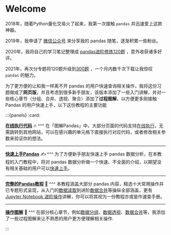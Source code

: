 # Welcome



2018年，随着Python量化交易火了起来，我第一次接触 `pandas` 并迅速爱上这款神器。

2019年，我申请了 [微信公众号](https://pic.liuzaoqi.com/picgo/202112150908823.jpeg) 来分享我的 pandas 随笔，逐渐积累一些粉丝。

2020年，我将自己的学习笔记整理成 [pandas进阶修炼120题](https://mp.weixin.qq.com/s?__biz=Mzg5OTU3NjczMQ==&mid=2247510058&idx=2&sn=d30f1c1b6fbce81bdbbe02bcaf587996&chksm=c053cedef72447c8820fd7d536d12b0bd5f5625eb3b820f7da708a5c987277d6277271a8c2f7&token=1003699214&lang=zh_CN#rd) ，意外收获诸多好评。

2021年，再次分专题将120题升级到[300题](https://mp.weixin.qq.com/s/GW6OxfwIp2X8p2X9fcQZOg) ，一个月内数千次下载让我惊叹  `pandas` 的魅力。

为了更方便的让和我一样离不开 pandas 的用户快速查询相关操作，我将这份习题做成了**网页版**，并且考虑到很多新手朋友，该版本添加了一些入门讲解，并对一些核心章节（分组、合并、透视、聚合）添加了**过程图解**，以方便更多刚接触 Pandas 的用户快速上手，以下这份教程的主要功能

:::{panels}
:card:

**[在线执行代码](doc/指引/在线执行.md)** 🔥
^^^
在「图解Pandas」中，大部分页面的代码支持[在线执行](doc/指引/在线执行.md)，无需跳转到其他网站，可以在感兴趣的单元格下直接执行对应代码，或者修改相关参数来验证你的想法。

---
**[快速上手Pandas](doc/chapter0/入门教程.md)** ✍
^^^
为了方便新手朋友快速上手 pandas 数据分析，在本教程的入门教程中，将对 pandas 数据分析做一个快速、不全面的介绍，以期望没有相关基础的用户可以[快速上手](doc/chapter0/入门教程.md)。

---
**[完整的Pandas教程](doc/指引/使用说明.md)** 🚀
^^^
本教程涵盖大部分 pandas 内容，精选十大常用操作并已专题形式呈现，从入门的[数据读取](doc/chapter1/常见文件读取.md)到进阶[数据合并](doc/chapter5/数据合并.md)等操纵全部涵盖，更有 [Jupyter Notebook 进阶操作](doc/chapter10/jupyter-notebook.md)讲解，你可以将其视为一份教程亦或是作速查手册。

---
**[操作图解](doc/指引/在线执行.md)** 🎨
^^^
在部分核心章节，例如[数据分组](doc/chapter4/数据分组.ipynb)、[数据透视](doc/chapter5/数据透视.ipynb)、[数据合并](doc/chapter5/数据合并.md)等，我添加了一些过程图解来让不熟悉的用户更方便理解相关操作.

:::